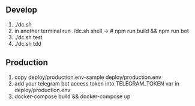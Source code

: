 Develop
---------------
1. ./dc.sh
2. in another terminal run ./dc.sh shell -> # npm run build && npm run bot
3. ./dc.sh test
4. ./dc.sh tdd

Production
---------------
1. copy deploy/production.env-sample deploy/production.env
2. add your telegram bot access token into TELEGRAM_TOKEN var in deploy/production.env
3. docker-compose build && docker-compose up
